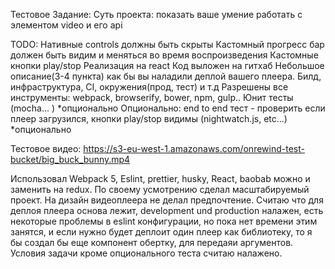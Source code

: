 Тестовое Задание:
Суть проекта: показать ваше умение работать с элементом video и его api

TODO:
Нативные controls должны быть скрыты
Кастомный прогресс бар должен быть видим и меняться во время воспроизведения
Кастомные кнопки play/stop
Реализация на react
Код выложен на гитхаб
Небольшое описание(3-4 пункта) как бы вы наладили деплой вашего плеера. Билд, инфраструктура, CI, окружения(прод, тест) и т.д
Разрешены все инструменты: webpack, browserify, bower, npm, gulp..
Юнит тесты (mocha... ) *опционально
Опционально: end to end  тест - проверить если плеер загрузился, кнопки play/stop видимы (nightwatch.js, etc...) *опционально

Тестовое видео: https://s3-eu-west-1.amazonaws.com/onrewind-test-bucket/big_buck_bunny.mp4

Использовал Webpack 5, Eslint, prettier, husky, React, baobab можно и заменить на redux.
По своему усмотрению сделал масштабируемый проект. На дизайн видеоплеера не делал предпочтение.
Считаю что для деплоя плеера основа лежит, development und production налажен, есть некоторые проблемы в eslint конфигурации, но пока нет времени этим занятся,
и если нужно будет деплоит один плеер как библиотеку, то я бы создал бы еще компонент обертку, для передаяи аргументов.
Условия задачи кроме опционального теста считаю налажено.





